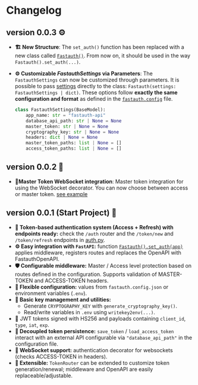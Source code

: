 # Changelog

## version 0.0.3 ⚙️

- **🏗️ New Structure**: The `set_auth()` function has been replaced with a new class called [`Fastauth()`](../src/fastauth/app.py). From now on, it should be used in the way `Fastauth().set_auth(...)`.

- **⚙️ Customizable *FastauthSettings* via Parameters**: The `FastauthSettings` can now be customized through parameters. It is possible to pass [settings](../src/fastauth/app.py) directly to the class:  `Fastauth(settings: FastauthSettings | dict)`. These options follow **exactly the same configuration and format** as defined in the [`fastauth.config`](../fastauth.config.example.json) file.

  ```python
  class FastauthSettings(BaseModel):
      app_name: str = "fastauth-api"
      database_api_path: str | None = None
      master_token: str | None = None
      cryptography_key: str | None = None
      headers: dict | None = None
      master_token_paths: list | None = []
      access_token_paths: list | None = []
  ```

## version 0.0.2 🔌

- **🔌Master Token WebSocket integration**: Master token integration for using the WebSocket decorator. You can now choose between access or master token. [see example](../examples/apps/websocket_api/api.py)

## version 0.0.1 (Start Project) 🌟

- **🔐 Token-based authentication system (Access + Refresh) with endpoints ready:** check the `/auth` router and the `/token/new` and `/token/refresh` endpoints in [auth.py](src/fastauth/routers/auth.py).
- **⚙️ Easy integration with `FastAPI`:** function [`Fastauth().set_auth(app)`](src/fastauth/quick_app.py) applies middleware, registers routes and replaces the OpenAPI with FastauthOpenAPI.
- **🛡 Configurable middleware:** Master / Access level protection based on routes defined in the configuration. Supports validation of MASTER-TOKEN and ACCESS-TOKEN headers.
- **🧾 Flexible configuration:** values from `fastauth.config.json` or environment variables (`.env`).
- **🔑 Basic key management and utilities:**
  - Generate `CRYPTOGRAPHY_KEY` with `generate_cryptography_key()`.
  - Read/write variables in `.env` using `writekey2env(...)`.
- 🧠 JWT tokens signed with HS256 and payloads containing `client_id`, `type`, `iat`, `exp`.
- **💾 Decoupled token persistence:** `save_token` / `load_access_token` interact with an external API configurable via `"database_api_path"` in the configuration file.
- **🔌 WebSocket support:** authentication decorator for websockets (checks ACCESS-TOKEN in headers).
- **🧰 Extensible:** `TokenRouter` can be extended to customize token generation/renewal; middleware and OpenAPI are easily replaceable/adjustable.
